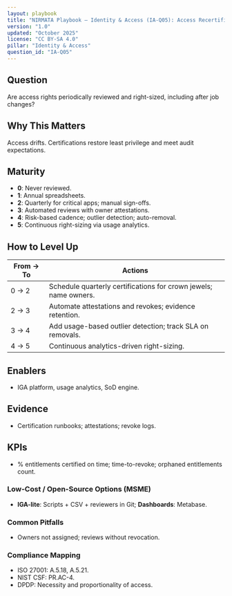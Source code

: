 ```yaml
---
layout: playbook
title: "NIRMATA Playbook — Identity & Access (IA-Q05): Access Recertification"
version: "1.0"
updated: "October 2025"
license: "CC BY-SA 4.0"
pillar: "Identity & Access"
question_id: "IA-Q05"
---
```


## Question
Are access rights periodically reviewed and right-sized, including after job changes?

## Why This Matters
Access drifts. Certifications restore least privilege and meet audit expectations.

## Maturity
- **0**: Never reviewed.  
- **1**: Annual spreadsheets.  
- **2**: Quarterly for critical apps; manual sign-offs.  
- **3**: Automated reviews with owner attestations.  
- **4**: Risk-based cadence; outlier detection; auto-removal.  
- **5**: Continuous right-sizing via usage analytics.

## How to Level Up
| From → To | Actions |
|---|---|
|0 → 2| Schedule quarterly certifications for crown jewels; name owners.|
|2 → 3| Automate attestations and revokes; evidence retention.|
|3 → 4| Add usage-based outlier detection; track SLA on removals.|
|4 → 5| Continuous analytics-driven right-sizing.|

## Enablers
- IGA platform, usage analytics, SoD engine.

## Evidence
- Certification runbooks; attestations; revoke logs.

## KPIs
- % entitlements certified on time; time-to-revoke; orphaned entitlements count.

### Low-Cost / Open-Source Options (MSME)
- **IGA-lite**: Scripts + CSV + reviewers in Git; **Dashboards**: Metabase.

### Common Pitfalls
- Owners not assigned; reviews without revocation.

### Compliance Mapping
- ISO 27001: A.5.18, A.5.21.  
- NIST CSF: PR.AC-4.  
- DPDP: Necessity and proportionality of access.

